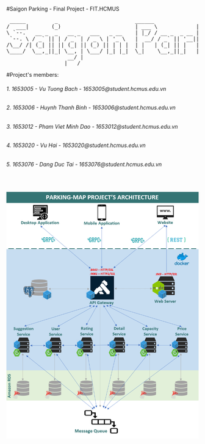 #Saigon Parking - Final Project - FIT.HCMUS 
<pre>
 _____         _                        ______              _     _                           ________
/  ___|       (_)                       | ___ \            | |   (_)                         //  ||  \\
\ `--.   __ _  _   __ _   ___   _ __    | |_/ / __ _  _ __ | | __ _  _ __    __ _      _____//___||___\\___
 `--. \ / _` || | / _` | / _ \ | '_ \   |  __/ / _` || '__|| |/ /| || '_ \  / _` |     )  _           _    \
/\__/ /| (_| || || (_| || (_) || | | |  | |   | (_| || |   |   < | || | | || (_| |     |_/ \_________/ \___|
\____/  \__,_||_| \__, | \___/ |_| |_|  \_|    \__,_||_|   |_|\_\|_||_| |_| \__, |  _____\_/_________\_/______
                   __/ |                                                     __/ |
                  |___/                                                     |___/ Version:1.0 - ©Copyright 2020
</pre>
#Project's members:
<h6>1. 1653005 - Vu Tuong Bach - 1653005@student.hcmus.edu.vn</h6>
<h6>2. 1653006 - Huynh Thanh Binh - 1653006@student.hcmus.edu.vn</h6>
<h6>3. 1653012 - Pham Viet Minh Dao - 1653012@student.hcmus.edu.vn</h6>
<h6>4. 1653020 - Vu Hai - 1653020@student.hcmus.edu.vn</h6>
<h6>5. 1653076 - Dang Duc Tai - 1653076@student.hcmus.edu.vn</h6>
<br/>

![](resources/references/00_ParkingMap_Architecture.png)
